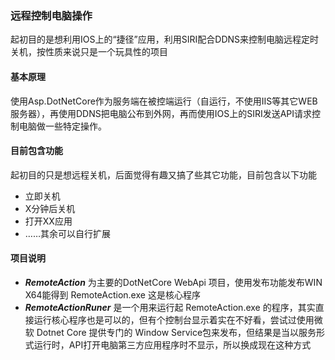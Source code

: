 ### 远程控制电脑操作
起初目的是想利用IOS上的“捷径”应用，利用SIRI配合DDNS来控制电脑远程定时关机，按性质来说只是一个玩具性的项目


#### 基本原理
使用Asp.DotNetCore作为服务端在被控端运行（自运行，不使用IIS等其它WEB服务器），再使用DDNS把电脑公布到外网，再而使用IOS上的SIRI发送API请求控制电脑做一些特定操作。

#### 目前包含功能
起初目的只是想远程关机，后面觉得有趣又搞了些其它功能，目前包含以下功能
+ 立即关机
+ X分钟后关机
+ 打开XX应用
+ ……其余可以自行扩展

#### 项目说明

+ ***RemoteAction*** 为主要的DotNetCore WebApi 项目，使用发布功能发布WIN X64能得到 RemoteAction.exe 这是核心程序
+ ***RemoteActionRuner*** 是一个用来运行起 RemoteAction.exe 的程序，其实直接运行核心程序也是可以的，但有个控制台显示着实在不好看，尝试过使用微软 Dotnet Core 提供专门的 Window Service包来发布，但结果是当以服务形式运行时，API打开电脑第三方应用程序时不显示，所以换成现在这种方式